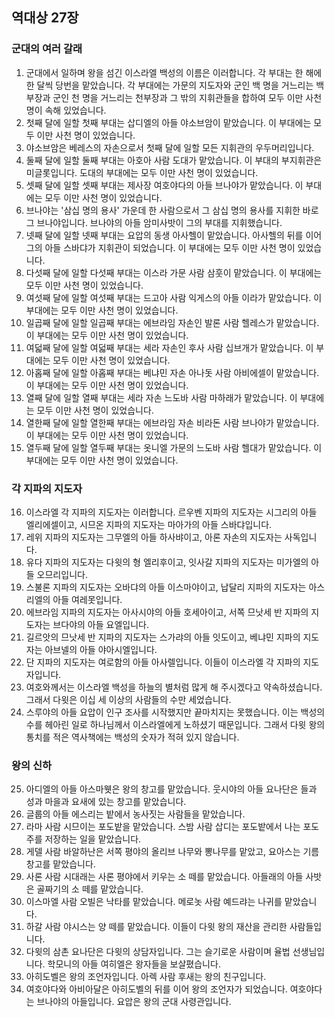 ## 역대상 27장

### 군대의 여러 갈래
1. 군대에서 일하며 왕을 섬긴 이스라엘 백성의 이름은 이러합니다. 각 부대는 한 해에 한 달씩 당번을 맡았습니다. 각 부대에는 가문의 지도자와 군인 백 명을 거느리는 백부장과 군인 천 명을 거느리는 천부장과 그 밖의 지휘관들을 합하여 모두 이만 사천 명이 속해 있었습니다.
2. 첫째 달에 일할 첫째 부대는 삽디엘의 아들 야소브암이 맡았습니다. 이 부대에는 모두 이만 사천 명이 있었습니다.
3. 야소브암은 베레스의 자손으로서 첫째 달에 일할 모든 지휘관의 우두머리입니다.
4. 둘째 달에 일할 둘째 부대는 아호아 사람 도대가 맡았습니다. 이 부대의 부지휘관은 미글롯입니다. 도대의 부대에는 모두 이만 사천 명이 있었습니다.
5. 셋째 달에 일할 셋째 부대는 제사장 여호야다의 아들 브나야가 맡았습니다. 이 부대에는 모두 이만 사천 명이 있었습니다.
6. 브나야는 '삼십 명의 용사' 가운데 한 사람으로서 그 삼십 명의 용사를 지휘한 바로 그 브나야입니다. 브나야의 아들 암미사밧이 그의 부대를 지휘했습니다.
7. 넷째 달에 일할 넷째 부대는 요압의 동생 아사헬이 맡았습니다. 아사헬의 뒤를 이어 그의 아들 스바댜가 지휘관이 되었습니다. 이 부대에는 모두 이만 사천 명이 있었습니다.
8. 다섯째 달에 일할 다섯째 부대는 이스라 가문 사람 삼훗이 맡았습니다. 이 부대에는 모두 이만 사천 명이 있었습니다.
9. 여섯째 달에 일할 여섯째 부대는 드고아 사람 익게스의 아들 이라가 맡았습니다. 이 부대에는 모두 이만 사천 명이 있었습니다.
10. 일곱째 달에 일할 일곱째 부대는 에브라임 자손인 발론 사람 헬레스가 맡았습니다. 이 부대에는 모두 이만 사천 명이 있었습니다.
11. 여덟째 달에 일할 여덟째 부대는 세라 자손인 후사 사람 십브개가 맡았습니다. 이 부대에는 모두 이만 사천 명이 있었습니다.
12. 아홉째 달에 일할 아홉째 부대는 베냐민 자손 아나돗 사람 아비에셀이 맡았습니다. 이 부대에는 모두 이만 사천 명이 있었습니다.
13. 열째 달에 일할 열째 부대는 세라 자손 느도바 사람 마하래가 맡았습니다. 이 부대에는 모두 이만 사천 명이 있었습니다.
14. 열한째 달에 일할 열한째 부대는 에브라임 자손 비라돈 사람 브나야가 맡았습니다. 이 부대에는 모두 이만 사천 명이 있었습니다.
15. 열두째 달에 일할 열두째 부대는 옷니엘 가문의 느도바 사람 헬대가 맡았습니다. 이 부대에는 모두 이만 사천 명이 있었습니다.
### 각 지파의 지도자
16. 이스라엘 각 지파의 지도자는 이러합니다. 르우벤 지파의 지도자는 시그리의 아들 엘리에셀이고, 시므온 지파의 지도자는 마아가의 아들 스바댜입니다.
17. 레위 지파의 지도자는 그무엘의 아들 하사뱌이고, 아론 자손의 지도자는 사독입니다.
18. 유다 지파의 지도자는 다윗의 형 엘리후이고, 잇사갈 지파의 지도자는 미가엘의 아들 오므리입니다.
19. 스불론 지파의 지도자는 오바댜의 아들 이스마야이고, 납달리 지파의 지도자는 아스리엘의 아들 여레못입니다.
20. 에브라임 지파의 지도자는 아사시야의 아들 호세아이고, 서쪽 므낫세 반 지파의 지도자는 브다야의 아들 요엘입니다.
21. 길르앗의 므낫세 반 지파의 지도자는 스가랴의 아들 잇도이고, 베냐민 지파의 지도자는 아브넬의 아들 야아시엘입니다.
22. 단 지파의 지도자는 여로함의 아들 아사렐입니다. 이들이 이스라엘 각 지파의 지도자입니다.
23. 여호와께서는 이스라엘 백성을 하늘의 별처럼 많게 해 주시겠다고 약속하셨습니다. 그래서 다윗은 이십 세 이상의 사람들의 수만 세었습니다.
24. 스루야의 아들 요압이 인구 조사를 시작했지만 끝마치지는 못했습니다. 이는 백성의 수를 헤아린 일로 하나님께서 이스라엘에게 노하셨기 때문입니다. 그래서 다윗 왕의 통치를 적은 역사책에는 백성의 숫자가 적혀 있지 않습니다.
### 왕의 신하
25. 아디엘의 아들 아스마웻은 왕의 창고를 맡았습니다. 웃시야의 아들 요나단은 들과 성과 마을과 요새에 있는 창고를 맡았습니다.
26. 글룹의 아들 에스리는 밭에서 농사짓는 사람들을 맡았습니다.
27. 라마 사람 시므이는 포도밭을 맡았습니다. 스밤 사람 삽디는 포도밭에서 나는 포도주를 저장하는 일을 맡았습니다.
28. 게델 사람 바알하난은 서쪽 평야의 올리브 나무와 뽕나무를 맡았고, 요아스는 기름 창고를 맡았습니다.
29. 사론 사람 시대래는 사론 평야에서 키우는 소 떼를 맡았습니다. 아들래의 아들 사밧은 골짜기의 소 떼를 맡았습니다.
30. 이스마엘 사람 오빌은 낙타를 맡았습니다. 메로놋 사람 예드랴는 나귀를 맡았습니다.
31. 하갈 사람 야시스는 양 떼를 맡았습니다. 이들이 다윗 왕의 재산을 관리한 사람들입니다.
32. 다윗의 삼촌 요나단은 다윗의 상담자입니다. 그는 슬기로운 사람이며 율법 선생님입니다. 학모니의 아들 여히엘은 왕자들을 보살폈습니다.
33. 아히도벨은 왕의 조언자입니다. 아렉 사람 후새는 왕의 친구입니다.
34. 여호야다와 아비아달은 아히도벨의 뒤를 이어 왕의 조언자가 되었습니다. 여호야다는 브나야의 아들입니다. 요압은 왕의 군대 사령관입니다.